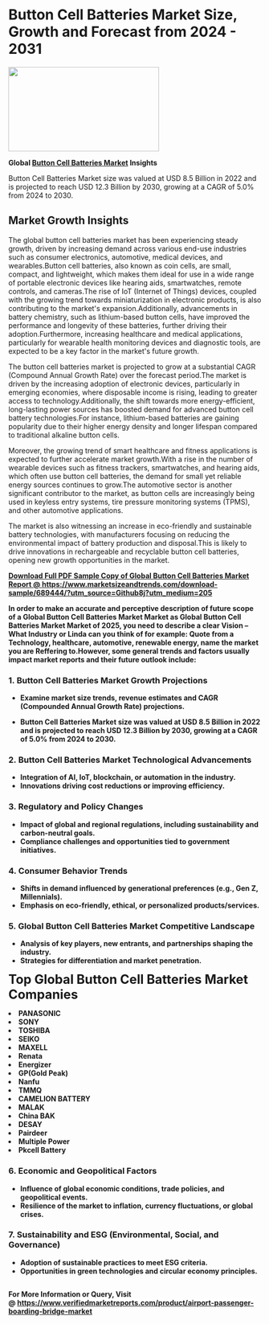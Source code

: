 <H1>Button Cell Batteries Market Size, Growth and Forecast from 2024 - 2031</H1><img class="aligncenter size-medium wp-image-584254" src="https://thirdeyenews.in/wp-content/uploads/2024/09/Global-Market-Research-300x168.jpeg" alt="" width="300" height="168" /><p><strong>Global&nbsp;<a href="https://www.marketsizeandtrends.com/download-sample/689444/?utm_source=Github8j?utm_medium=205">Button Cell Batteries Market</a> Insights</strong></p><p>Button Cell Batteries Market size was valued at USD 8.5 Billion in 2022 and is projected to reach USD 12.3 Billion by 2030, growing at a CAGR of 5.0% from 2024 to 2030.</p><p><h2>Market Growth Insights</h2> <p>The global button cell batteries market has been experiencing steady growth, driven by increasing demand across various end-use industries such as consumer electronics, automotive, medical devices, and wearables.Button cell batteries, also known as coin cells, are small, compact, and lightweight, which makes them ideal for use in a wide range of portable electronic devices like hearing aids, smartwatches, remote controls, and cameras.The rise of IoT (Internet of Things) devices, coupled with the growing trend towards miniaturization in electronic products, is also contributing to the market's expansion.Additionally, advancements in battery chemistry, such as lithium-based button cells, have improved the performance and longevity of these batteries, further driving their adoption.Furthermore, increasing healthcare and medical applications, particularly for wearable health monitoring devices and diagnostic tools, are expected to be a key factor in the market's future growth.</p> <p><strong><a href="#"></a></strong></p> <p>The button cell batteries market is projected to grow at a substantial CAGR (Compound Annual Growth Rate) over the forecast period.The market is driven by the increasing adoption of electronic devices, particularly in emerging economies, where disposable income is rising, leading to greater access to technology.Additionally, the shift towards more energy-efficient, long-lasting power sources has boosted demand for advanced button cell battery technologies.For instance, lithium-based batteries are gaining popularity due to their higher energy density and longer lifespan compared to traditional alkaline button cells.</p> <p>Moreover, the growing trend of smart healthcare and fitness applications is expected to further accelerate market growth.With a rise in the number of wearable devices such as fitness trackers, smartwatches, and hearing aids, which often use button cell batteries, the demand for small yet reliable energy sources continues to grow.The automotive sector is another significant contributor to the market, as button cells are increasingly being used in keyless entry systems, tire pressure monitoring systems (TPMS), and other automotive applications.</p> <p>The market is also witnessing an increase in eco-friendly and sustainable battery technologies, with manufacturers focusing on reducing the environmental impact of battery production and disposal.This is likely to drive innovations in rechargeable and recyclable button cell batteries, opening new growth opportunities in the market.</p> <p><strong><a href="#"></p><p><span class=""><strong>Download Full PDF Sample Copy of Global Button Cell Batteries Market Report</strong> @ <a href="https://www.marketsizeandtrends.com/download-sample/689444/?utm_source=Github8j?utm_medium=205" target="_blank">https://www.marketsizeandtrends.com/download-sample/689444/?utm_source=Github8j?utm_medium=205</a></span></p><p>In order to make an accurate and perceptive description of future scope of a Global&nbsp;Button Cell Batteries Market Market as Global&nbsp;Button Cell Batteries Market Market of 2025, you need to describe a clear Vision &ndash; What Industry or Linda can you think of for example: Quote from a Technology, healthcare, automotive, renewable energy, name the market you are Reffering to.However, some general trends and factors usually impact market reports and their future outlook include:</p><h3>1.&nbsp;<strong>Button Cell Batteries Market Growth Projections</strong></h3><ul><li>Examine market size trends, revenue estimates and CAGR (Compounded Annual Growth Rate) projections.</li><li><p>Button Cell Batteries Market size was valued at USD 8.5 Billion in 2022 and is projected to reach USD 12.3 Billion by 2030, growing at a CAGR of 5.0% from 2024 to 2030.</p></li></ul><h3>2.&nbsp;<strong>Button Cell Batteries Market Technological Advancements</strong></h3><ul><li>Integration of AI, IoT, blockchain, or automation in the industry.</li><li>Innovations driving cost reductions or improving efficiency.</li></ul><h3>3.&nbsp;<strong>Regulatory and Policy Changes</strong></h3><ul><li>Impact of global and regional regulations, including sustainability and carbon-neutral goals.</li><li>Compliance challenges and opportunities tied to government initiatives.</li></ul><h3>4.&nbsp;<strong>Consumer Behavior Trends</strong></h3><ul><li>Shifts in demand influenced by generational preferences (e.g., Gen Z, Millennials).</li><li>Emphasis on eco-friendly, ethical, or personalized products/services.</li></ul><h3>5.&nbsp;<strong>Global Button Cell Batteries Market Competitive Landscape</strong></h3><ul><li>Analysis of key players, new entrants, and partnerships shaping the industry.</li><li>Strategies for differentiation and market penetration.</li></ul><p data-pm-slice="1 1 []"><span style="color: inherit; font-family: inherit; font-size: 25px;">Top Global Button Cell Batteries Market Companies</span></p><div class="" data-test-id=""><p><li>PANASONIC</li><li> SONY</li><li> TOSHIBA</li><li> SEIKO</li><li> MAXELL</li><li> Renata</li><li> Energizer</li><li> GP(Gold Peak)</li><li> Nanfu</li><li> TMMQ</li><li> CAMELION BATTERY</li><li> MALAK</li><li> China BAK</li><li> DESAY</li><li> Pairdeer</li><li> Multiple Power</li><li> Pkcell Battery</li></p></div><h3>6.&nbsp;<strong>Economic and Geopolitical Factors</strong></h3><ul><li>Influence of global economic conditions, trade policies, and geopolitical events.</li><li>Resilience of the market to inflation, currency fluctuations, or global crises.</li></ul><h3>7.&nbsp;<strong>Sustainability and ESG (Environmental, Social, and Governance)</strong></h3><ul><li>Adoption of sustainable practices to meet ESG criteria.</li><li>Opportunities in green technologies and circular economy principles.</li></ul><h2><strong style="font-size: 14px;">For More Information or Query, Visit @&nbsp;</strong><a style="background-color: #ffffff; font-size: 14px;" href="https://www.marketsizeandtrends.com/report/button-cell-batteries-market/" target="_blank">https://www.verifiedmarketreports.com/product/airport-passenger-boarding-bridge-market</a></h2>